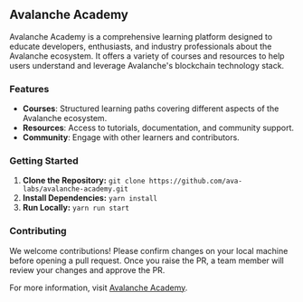 ## Avalanche Academy

Avalanche Academy is a comprehensive learning platform designed to educate developers, enthusiasts, and industry professionals about the Avalanche ecosystem. It offers a variety of courses and resources to help users understand and leverage Avalanche's blockchain technology stack.

### Features

- **Courses**: Structured learning paths covering different aspects of the Avalanche ecosystem.
- **Resources**: Access to tutorials, documentation, and community support.
- **Community**: Engage with other learners and contributors.

### Getting Started

1. **Clone the Repository:** `git clone https://github.com/ava-labs/avalanche-academy.git`
2. **Install Dependencies:** `yarn install`
3. **Run Locally:** `yarn run start`

### Contributing

We welcome contributions! Please confirm changes on your local machine before opening a pull request. Once you raise the PR, a team member will review your changes and approve the PR.

For more information, visit [Avalanche Academy](https://academy.avax.network).
